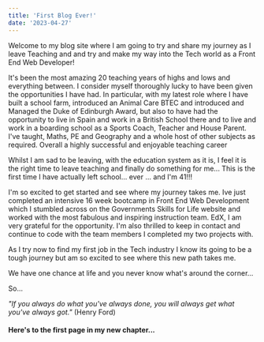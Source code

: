 ```yaml
---
title: 'First Blog Ever!'
date: '2023-04-27'
---
```


Welcome to my blog site where I am going to try and share my journey as I leave Teaching and and try and make my way into the Tech world as a Front End Web Developer!

It's been the most amazing 20 teaching years of highs and lows and everything between. I consider myself thoroughly lucky to have been given the opportunities I have had. In particular, with my latest role where I have built a school farm, introduced an Animal Care BTEC and introduced and Managed the Duke of Edinburgh Award, but also to have had the opportunity to live in Spain and work in a British School there and to live and work in a boarding school as a Sports Coach, Teacher and House Parent. I've taught, Maths, PE and Geography and a whole host of other subjects as required. Overall a highly successful and enjoyable teaching career

Whilst I am sad to be leaving, with the education system as it is, I feel it is the right time to leave teaching and finally do something for me... This is the first time I have actually left school... ever ... and I'm 41!!!

I'm so excited to get started and see where my journey takes me. Ive just completed an intensive 16 week bootcamp in Front End Web Development which I stumbled across on the Governments Skills for Life website and worked with the most fabulous and inspiring instruction team. EdX, I am very grateful for the opportunity. I'm also thrilled to keep in contact and continue to code with the team members I completed my two projects with.

As I try now to find my first job in the Tech industry I know its going to be a tough journey but am so excited to see where this new path takes me.

We have one chance at life and you never know what's around the corner...

So...

_"If you always do what you've always done, you will always get what you've always got."_ (Henry Ford)

#### Here's to the first page in my new chapter...